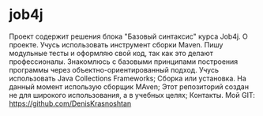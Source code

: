 # job4j
Проект содержит решения блока "Базовый синтаксис" курса Job4j.
О проекте. Учусь использовать инструмент сборки Maven. Пишу модульные тесты и оформляю свой код, так как это делают профессионалы. Знакомлюсь с базовыми принципами построения программы через объектно-ориентированный подход. Учусь использовать Java Collections Frameworks;
Сборка или установка. На данный момент использую сборщик MAven;
Этот репозиторий создан не для широкого использования, а в учебных целях;
Контакты. Мой GIT: https://github.com/DenisKrasnoshtan